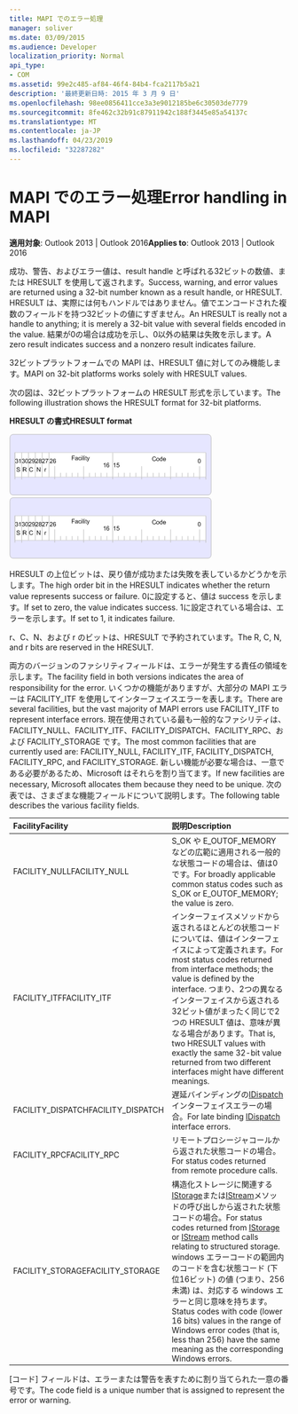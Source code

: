 ```yaml
---
title: MAPI でのエラー処理
manager: soliver
ms.date: 03/09/2015
ms.audience: Developer
localization_priority: Normal
api_type:
- COM
ms.assetid: 99e2c485-af84-46f4-84b4-fca2117b5a21
description: '最終更新日時: 2015 年 3 月 9 日'
ms.openlocfilehash: 98ee0856411cce3a3e9012185be6c30503de7779
ms.sourcegitcommit: 8fe462c32b91c87911942c188f3445e85a54137c
ms.translationtype: MT
ms.contentlocale: ja-JP
ms.lasthandoff: 04/23/2019
ms.locfileid: "32287282"
---
```

# <a name="error-handling-in-mapi"></a><span data-ttu-id="a1543-103">MAPI でのエラー処理</span><span class="sxs-lookup"><span data-stu-id="a1543-103">Error handling in MAPI</span></span>

<span data-ttu-id="a1543-104">**適用対象**: Outlook 2013 | Outlook 2016</span><span class="sxs-lookup"><span data-stu-id="a1543-104">**Applies to**: Outlook 2013 | Outlook 2016</span></span> 
  
<span data-ttu-id="a1543-105">成功、警告、およびエラー値は、result handle と呼ばれる32ビットの数値、または HRESULT を使用して返されます。</span><span class="sxs-lookup"><span data-stu-id="a1543-105">Success, warning, and error values are returned using a 32-bit number known as a result handle, or HRESULT.</span></span> <span data-ttu-id="a1543-106">HRESULT は、実際には何もハンドルではありません。値でエンコードされた複数のフィールドを持つ32ビットの値にすぎません。</span><span class="sxs-lookup"><span data-stu-id="a1543-106">An HRESULT is really not a handle to anything; it is merely a 32-bit value with several fields encoded in the value.</span></span> <span data-ttu-id="a1543-107">結果が0の場合は成功を示し、0以外の結果は失敗を示します。</span><span class="sxs-lookup"><span data-stu-id="a1543-107">A zero result indicates success and a nonzero result indicates failure.</span></span>
  
<span data-ttu-id="a1543-108">32ビットプラットフォームでの MAPI は、HRESULT 値に対してのみ機能します。</span><span class="sxs-lookup"><span data-stu-id="a1543-108">MAPI on 32-bit platforms works solely with HRESULT values.</span></span>
  
<span data-ttu-id="a1543-109">次の図は、32ビットプラットフォームの HRESULT 形式を示しています。</span><span class="sxs-lookup"><span data-stu-id="a1543-109">The following illustration shows the HRESULT format for 32-bit platforms.</span></span>
  
<span data-ttu-id="a1543-110">**HRESULT の書式**</span><span class="sxs-lookup"><span data-stu-id="a1543-110">**HRESULT format**</span></span>
  
<span data-ttu-id="a1543-111">![HRESULT 形式](media/amapi_49.gif "HRESULT 形式")</span><span class="sxs-lookup"><span data-stu-id="a1543-111">![HRESULT format](media/amapi_49.gif "HRESULT format")</span></span>
  
<span data-ttu-id="a1543-112">HRESULT の上位ビットは、戻り値が成功または失敗を表しているかどうかを示します。</span><span class="sxs-lookup"><span data-stu-id="a1543-112">The high order bit in the HRESULT indicates whether the return value represents success or failure.</span></span> <span data-ttu-id="a1543-113">0に設定すると、値は success を示します。</span><span class="sxs-lookup"><span data-stu-id="a1543-113">If set to zero, the value indicates success.</span></span> <span data-ttu-id="a1543-114">1に設定されている場合は、エラーを示します。</span><span class="sxs-lookup"><span data-stu-id="a1543-114">If set to 1, it indicates failure.</span></span>
  
<span data-ttu-id="a1543-115">r、C、N、および r のビットは、HRESULT で予約されています。</span><span class="sxs-lookup"><span data-stu-id="a1543-115">The R, C, N, and r bits are reserved in the HRESULT.</span></span>
  
<span data-ttu-id="a1543-116">両方のバージョンのファシリティフィールドは、エラーが発生する責任の領域を示します。</span><span class="sxs-lookup"><span data-stu-id="a1543-116">The facility field in both versions indicates the area of responsibility for the error.</span></span> <span data-ttu-id="a1543-117">いくつかの機能がありますが、大部分の MAPI エラーは FACILITY_ITF を使用してインターフェイスエラーを表します。</span><span class="sxs-lookup"><span data-stu-id="a1543-117">There are several facilities, but the vast majority of MAPI errors use FACILITY_ITF to represent interface errors.</span></span> <span data-ttu-id="a1543-118">現在使用されている最も一般的なファシリティは、FACILITY_NULL、FACILITY_ITF、FACILITY_DISPATCH、FACILITY_RPC、および FACILITY_STORAGE です。</span><span class="sxs-lookup"><span data-stu-id="a1543-118">The most common facilities that are currently used are: FACILITY_NULL, FACILITY_ITF, FACILITY_DISPATCH, FACILITY_RPC, and FACILITY_STORAGE.</span></span> <span data-ttu-id="a1543-119">新しい機能が必要な場合は、一意である必要があるため、Microsoft はそれらを割り当てます。</span><span class="sxs-lookup"><span data-stu-id="a1543-119">If new facilities are necessary, Microsoft allocates them because they need to be unique.</span></span> <span data-ttu-id="a1543-120">次の表では、さまざまな機能フィールドについて説明します。</span><span class="sxs-lookup"><span data-stu-id="a1543-120">The following table describes the various facility fields.</span></span>
  
|<span data-ttu-id="a1543-121">Facility</span><span class="sxs-lookup"><span data-stu-id="a1543-121">Facility</span></span>|<span data-ttu-id="a1543-122">説明</span><span class="sxs-lookup"><span data-stu-id="a1543-122">Description</span></span>|
|:-----|:-----|
|<span data-ttu-id="a1543-123">FACILITY_NULL</span><span class="sxs-lookup"><span data-stu-id="a1543-123">FACILITY_NULL</span></span>  <br/> |<span data-ttu-id="a1543-124">S_OK や E_OUTOF_MEMORY などの広範に適用される一般的な状態コードの場合は、値は0です。</span><span class="sxs-lookup"><span data-stu-id="a1543-124">For broadly applicable common status codes such as S_OK or E_OUTOF_MEMORY; the value is zero.</span></span>  <br/> |
|<span data-ttu-id="a1543-125">FACILITY_ITF</span><span class="sxs-lookup"><span data-stu-id="a1543-125">FACILITY_ITF</span></span>  <br/> |<span data-ttu-id="a1543-126">インターフェイスメソッドから返されるほとんどの状態コードについては、値はインターフェイスによって定義されます。</span><span class="sxs-lookup"><span data-stu-id="a1543-126">For most status codes returned from interface methods; the value is defined by the interface.</span></span> <span data-ttu-id="a1543-127">つまり、2つの異なるインターフェイスから返される32ビット値がまったく同じで2つの HRESULT 値は、意味が異なる場合があります。</span><span class="sxs-lookup"><span data-stu-id="a1543-127">That is, two HRESULT values with exactly the same 32-bit value returned from two different interfaces might have different meanings.</span></span>  <br/> |
|<span data-ttu-id="a1543-128">FACILITY_DISPATCH</span><span class="sxs-lookup"><span data-stu-id="a1543-128">FACILITY_DISPATCH</span></span>  <br/> |<span data-ttu-id="a1543-129">遅延バインディングの[IDispatch](https://msdn.microsoft.com/library/ms221608.aspx)インターフェイスエラーの場合。</span><span class="sxs-lookup"><span data-stu-id="a1543-129">For late binding [IDispatch](https://msdn.microsoft.com/library/ms221608.aspx) interface errors.</span></span>  <br/> |
|<span data-ttu-id="a1543-130">FACILITY_RPC</span><span class="sxs-lookup"><span data-stu-id="a1543-130">FACILITY_RPC</span></span>  <br/> |<span data-ttu-id="a1543-131">リモートプロシージャコールから返された状態コードの場合。</span><span class="sxs-lookup"><span data-stu-id="a1543-131">For status codes returned from remote procedure calls.</span></span>  <br/> |
|<span data-ttu-id="a1543-132">FACILITY_STORAGE</span><span class="sxs-lookup"><span data-stu-id="a1543-132">FACILITY_STORAGE</span></span>  <br/> |<span data-ttu-id="a1543-133">構造化ストレージに関連する[IStorage](https://msdn.microsoft.com/library/aa380015%28VS.85%29.aspx)または[IStream](https://msdn.microsoft.com/library/aa380034%28VS.85%29.aspx)メソッドの呼び出しから返された状態コードの場合。</span><span class="sxs-lookup"><span data-stu-id="a1543-133">For status codes returned from [IStorage](https://msdn.microsoft.com/library/aa380015%28VS.85%29.aspx) or [IStream](https://msdn.microsoft.com/library/aa380034%28VS.85%29.aspx) method calls relating to structured storage.</span></span> <span data-ttu-id="a1543-134">windows エラーコードの範囲内のコードを含む状態コード (下位16ビット) の値 (つまり、256未満) は、対応する windows エラーと同じ意味を持ちます。</span><span class="sxs-lookup"><span data-stu-id="a1543-134">Status codes with code (lower 16 bits) values in the range of Windows error codes (that is, less than 256) have the same meaning as the corresponding Windows errors.</span></span>  <br/> |
   
<span data-ttu-id="a1543-135">[コード] フィールドは、エラーまたは警告を表すために割り当てられた一意の番号です。</span><span class="sxs-lookup"><span data-stu-id="a1543-135">The code field is a unique number that is assigned to represent the error or warning.</span></span>
  

